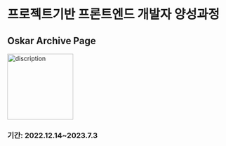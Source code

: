 <h1>프로젝트기반 프론트엔드 개발자 양성과정</h1>
<h2>Oskar Archive Page</h2>
<a href="seongwoo83.github.io/FED-2022-Oskar/">
  <img src="https://media.istockphoto.com/id/896355000/vector/office-paper-document-and-file-folders.jpg?b=1&s=612x612&w=0&k=20&c=p_l8N_X00D67NJF2VjBVDq9ug1A-kLsjM9xRDeVqVaM=" alt="discription" style="width: 150px;">
</a>
<h3>기간: 2022.12.14~2023.7.3</h3>
